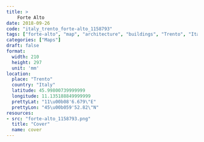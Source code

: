 ```yaml
---
title: > 
    Forte Alto
date: 2018-09-26
code: "italy_trento_forte-alto_1158793"
tags: ["forte-alto", "map", "architecture", "buildings", "Trento", "Italy"]
categories: ["Maps"]
draft: false
format:
  width: 210
  height: 297
  unit: 'mm'
location:
  place: "Trento"
  country: "Italy"
  latitude: 45.99800739999999
  longitude: 11.135188849999999
  prettyLat: "11\u00b08'6.679\"E"
  prettyLon: "45\u00b059'52.82\"N"
resources:
- src: "forte-alto_1158793.png"
  title: "Cover"
  name: cover
---
```

